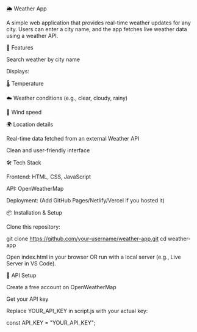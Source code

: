 🌦️ Weather App

A simple web application that provides real-time weather updates for any city.
Users can enter a city name, and the app fetches live weather data using a weather API.

🚀 Features

Search weather by city name

Displays:

🌡️ Temperature

☁️ Weather conditions (e.g., clear, cloudy, rainy)

💨 Wind speed

🌍 Location details

Real-time data fetched from an external Weather API

Clean and user-friendly interface

🛠️ Tech Stack

Frontend: HTML, CSS, JavaScript

API: OpenWeatherMap 

Deployment: (Add GitHub Pages/Netlify/Vercel if you hosted it)

📦 Installation & Setup

Clone this repository:

git clone https://github.com/your-username/weather-app.git
cd weather-app


Open index.html in your browser
OR run with a local server (e.g., Live Server in VS Code).

🔑 API Setup

Create a free account on OpenWeatherMap

Get your API key

Replace YOUR_API_KEY in script.js with your actual key:

const API_KEY = "YOUR_API_KEY";
